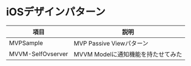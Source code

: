 # iOSデザインパターン


| 項目              | 説明                               |
| -----             | -----                              |
| MVPSample         | MVP Passive Viewパターン           |
| MVVM-SelfOvserver | MVVM Modelに通知機能を持たせてみた |


